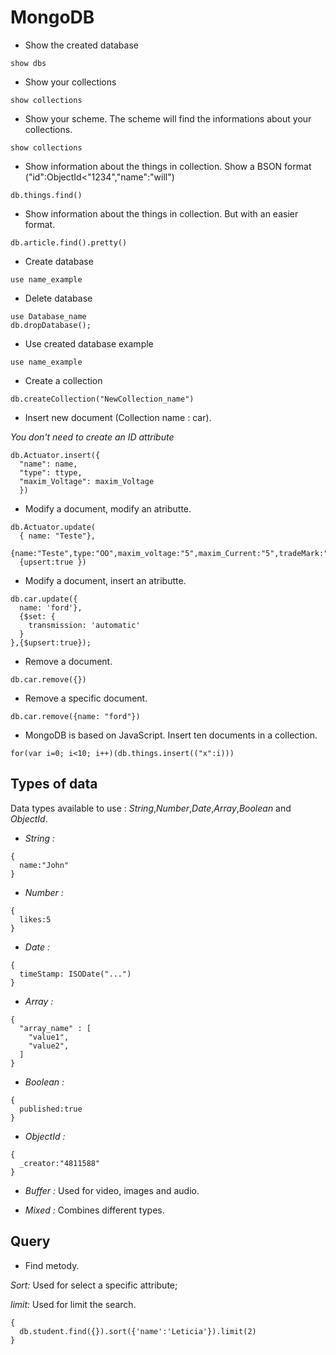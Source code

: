 # MongoDB

* Show the created database
```
show dbs
```
* Show your collections
```
show collections
```
* Show your scheme. The scheme will find the informations about your collections.
```
show collections
```
* Show information about the things in collection. Show a BSON format ("id":ObjectId<"1234","name":"will")
```
db.things.find()
```
* Show information about the things in collection. But with an easier format.
```
db.article.find().pretty()
```
* Create database
```
use name_example
```
* Delete database
```
use Database_name
db.dropDatabase();
```
* Use created database example
```
use name_example
```
* Create a collection
```
db.createCollection("NewCollection_name")
```
* Insert new document (Collection name : car).

*You don't need to create an ID attribute*

```
db.Actuator.insert({
  "name": name,
  "type": ttype,
  "maxim_Voltage": maxim_Voltage
  })
```

* Modify a document, modify an atributte.

```
db.Actuator.update(
  { name: "Teste"},
  {name:"Teste",type:"OO",maxim_voltage:"5",maxim_Current:"5",tradeMark:"IU",Model:"IU",feature_id:"22"},
  {upsert:true })
```

* Modify a document, insert an atributte.

```
db.car.update({
  name: 'ford'},
  {$set: {
    transmission: 'automatic'
  }
},{$upsert:true});
```
* Remove a document.
```
db.car.remove({})
```

* Remove a specific document.
```
db.car.remove({name: "ford"})
```

* MongoDB is based on JavaScript. Insert ten documents in a collection.
```
for(var i=0; i<10; i++)(db.things.insert(("x":i)))
```

## Types of data

Data types available to use : *String*,*Number*,*Date*,*Array*,*Boolean* and *ObjectId*.

* *String :*
```
{
  name:"John"
}
```

* *Number :*
```
{
  likes:5
}
```

* *Date :*
```
{
  timeStamp: ISODate("...")
}
```

* *Array :*
```
{
  "array_name" : [
    "value1",
    "value2",
  ]
}
```

* *Boolean :*
```
{
  published:true
}
```

* *ObjectId :*
```
{
  _creator:"4811588"
}
```
* *Buffer :* Used for video, images and audio.

* *Mixed :* Combines different types.

## Query

* Find metody.

*Sort:* Used for select a specific attribute;

*limit:* Used for limit the search.
```
{
  db.student.find({}).sort({'name':'Leticia'}).limit(2)
}
```
